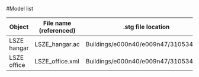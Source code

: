 #Model list


Object | File name (referenced) | .stg file location | requested | accepted | available
------ | ---------------------- | ------------------ | --------- | -------- | ---------
LSZE hangar | LSZE_hangar.ac | Buildings/e000n40/e009n47/3105345.stg | x | x | x
LSZE office | LSZE_office.xml | Buildings/e000n40/e009n47/3105345.stg | x | x |  
